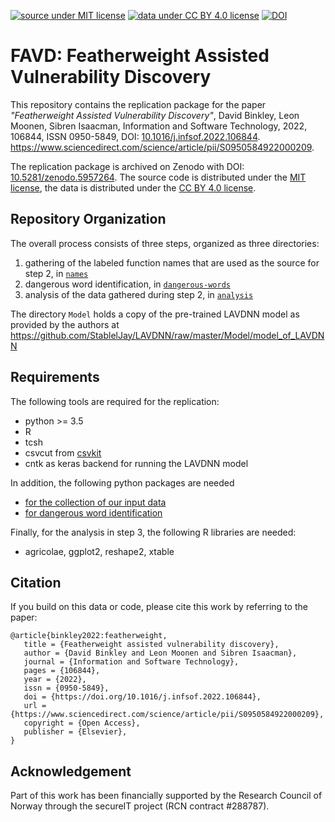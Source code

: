 [![source under MIT license](https://img.shields.io/badge/source%20license-MIT-green)](LICENSE)
[![data under CC BY 4.0 license](https://img.shields.io/badge/data%20license-CC%20BY%204.0-green)](https://creativecommons.org/licenses/by/4.0/)
[![DOI](https://zenodo.org/badge/DOI/10.5281/zenodo.5957264.svg)](https://doi.org/10.5281/zenodo.5957264)

# FAVD: Featherweight Assisted Vulnerability Discovery

This repository contains the replication package for the paper
 _"Featherweight Assisted Vulnerability Discovery"_,
 David Binkley, Leon Moonen, Sibren Isaacman,
 Information and Software Technology,
 2022, 106844, ISSN 0950-5849,
 DOI: [10.1016/j.infsof.2022.106844](https://doi.org/10.1016/j.infsof.2022.106844).
 <https://www.sciencedirect.com/science/article/pii/S0950584922000209>.

The replication package is archived on Zenodo with DOI: [10.5281/zenodo.5957264](https://doi.org/10.5281/zenodo.5957264). The source code is distributed under the [MIT license](LICENSE), the data is distributed under the [CC BY 4.0 license](https://creativecommons.org/licenses/by/4.0/).

## Repository Organization

The overall process consists of three steps, organized as three directories:

1. gathering of the labeled function names that are used as the source for step 2, in [`names`](names/README.md)
2. dangerous word identification, in [`dangerous-words`](dangerous-words/README.md)
3. analysis of the data gathered during step 2, in [`analysis`](analysis/README.md)

The directory `Model` holds a copy of the pre-trained LAVDNN model as provided by the authors at
<https://github.com/StablelJay/LAVDNN/raw/master/Model/model_of_LAVDNN>


## Requirements

The following tools are required for the replication:

* python >= 3.5
* R
* tcsh
* csvcut from [csvkit](https://csvkit.rtfd.org/)
* cntk as keras backend for running the LAVDNN model

In addition, the following python packages are needed

* [for the collection of our input data](names/requirements.txt)
* [for dangerous word identification](dangerous-words/requirements.txt)

Finally, for the analysis in step 3, the following R libraries are needed:

* agricolae, ggplot2, reshape2, xtable


## Citation

If you build on this data or code, please cite this work by referring to the paper: 

    @article{binkley2022:featherweight,
       title = {Featherweight assisted vulnerability discovery},
       author = {David Binkley and Leon Moonen and Sibren Isaacman},
       journal = {Information and Software Technology},
       pages = {106844},
       year = {2022},
       issn = {0950-5849},
       doi = {https://doi.org/10.1016/j.infsof.2022.106844},
       url = {https://www.sciencedirect.com/science/article/pii/S0950584922000209},
       copyright = {Open Access},
       publisher = {Elsevier},
    }


## Acknowledgement

Part of this work has been financially supported by the Research Council of
Norway through the secureIT project (RCN contract \#288787).
